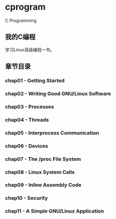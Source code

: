 # cprogram
C Programming
## 我的C编程
学习Linux高级编程一书。
## 章节目录
### chap01 - Getting Started
### chap02 - Writing Good GNU/Linux Software
### chap03 - Processes
### chap04 - Threads
### chap05 - Interprocess Communication
### chap06 - Devices
### chap07 - The /proc File System
### chap08 - Linux System Calls
### chap09 - Inline Assembly Code
### chap10 - Security
### chap11 - A Simple GNU/Linux Application
